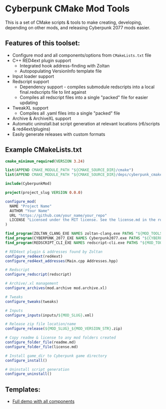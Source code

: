 # Cyberpunk CMake Mod Tools

This is a set of CMake scripts & tools to make creating, developing, depending on other mods, and releasing Cyberpunk 2077 mods easier.

## Features of this toolset:

* Configure mod and all components/options from `CMakeLists.txt` file
* C++ RED4ext plugin support
    * Integrated hook address-finding with Zoltan
    * Autopopulating VersionInfo template file
* Input loader support
* Redscript support
    * Dependency support - compiles submodule redscripts into a local final.redscripts file to lint against
    * Compiles all redscript files into a single "packed" file for easier updating
* TweakXL support
    * Compiles all .yaml files into a single "packed" file
* Archive & ArchiveXL support
* Automatic uninstall.bat script generation at relevant locations (r6/scripts & red4ext/plugins)
* Easily generate releases with custom formats

## Example CMakeLists.txt

```cmake
cmake_minimum_required(VERSION 3.24)

list(APPEND CMAKE_MODULE_PATH "${CMAKE_SOURCE_DIR}/cmake")
list(APPEND CMAKE_MODULE_PATH "${CMAKE_SOURCE_DIR}/deps/cyberpunk_cmake")

include(CyberpunkMod)

project(project_slug VERSION 0.0.0)

configure_mod(
  NAME "Project Name"
  AUTHOR "Your Name"
  URL "https://github.com/your_name/your_repo"
  LICENSE "Licensed under the MIT license. See the license.md in the root project for details."
)

find_program(ZOLTAN_CLANG_EXE NAMES zoltan-clang.exe PATHS "${MOD_TOOLS_DIR}" CACHE)
find_program(CYBERPUNK_2077_EXE NAMES Cyberpunk2077.exe PATHS "${CYBERPUNK_2077_GAME_DIR}/bin/x64" DOC "Cyberpunk2077.exe Executable File" CACHE)
find_program(REDSCRIPT_CLI_EXE NAMES redscript-cli.exe PATHS "${MOD_TOOLS_DIR}" CACHE)

# RED4ext plugin & addresses found by Zoltan
configure_red4ext(red4ext)
configure_red4ext_addresses(Main.cpp Addresses.hpp)

# Redscript 
configure_redscript(redscript)

# Archive/.xl management
configure_archives(mod.archive mod.archive.xl)

# Tweaks
configure_tweaks(tweaks)

# Inputs
configure_inputs(inputs/${MOD_SLUG}.xml)

# Release zip file location/name
configure_release(${MOD_SLUG}_${MOD_VERSION_STR}.zip)

# Copy readme & license to any mod folders created
configure_folder_file(readme.md)
configure_folder_file(license.md)

# Install game_dir to Cyberpunk game directory
configure_install()

# Uninstall script generation
configure_uninstall()
```

## Templates:

* [Full demo with all components](https://github.com/jackhumbert/cyberpunk_cmake_mod)
